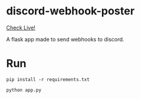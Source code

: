 # discord-webhook-poster
 [Check Live!](https://discord-webhook-poster.vercel.app/)
 
 A flask app made to send webhooks to discord.

# Run

`pip install -r requirements.txt`

`python app.py`

